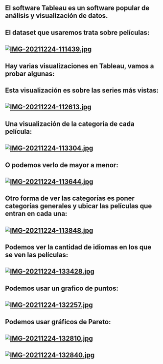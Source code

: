 ## El software Tableau es un software popular de análisis y visualización de datos.
## El dataset que usaremos trata sobre películas:
## [![IMG-20211224-111439.jpg](https://i.postimg.cc/6qG1879P/IMG-20211224-111439.jpg)](https://postimg.cc/9wCBSQwP)

## Hay varias visualizaciones en Tableau, vamos a probar algunas:
## Esta visualización es sobre las series más vistas:
## [![IMG-20211224-112613.jpg](https://i.postimg.cc/CKs46G1Y/IMG-20211224-112613.jpg)](https://postimg.cc/B8tDj1Hw)

## Una visualización de la categoría de cada película:
## [![IMG-20211224-113304.jpg](https://i.postimg.cc/dtmVHFZb/IMG-20211224-113304.jpg)](https://postimg.cc/XpqWqT8L)

## O podemos verlo de mayor a menor:
## [![IMG-20211224-113644.jpg](https://i.postimg.cc/L53PtbdL/IMG-20211224-113644.jpg)](https://postimg.cc/CnddYJxx)

## Otro forma de ver las categorías es poner categorías generales y ubicar las películas que entran en cada una:
## [![IMG-20211224-113848.jpg](https://i.postimg.cc/kGJGmMZR/IMG-20211224-113848.jpg)](https://postimg.cc/tZcpdb99)

## Podemos ver la cantidad de idiomas en los que se ven las películas: 
## [![IMG-20211224-133428.jpg](https://i.postimg.cc/kGjG91xK/IMG-20211224-133428.jpg)](https://postimg.cc/30vYFZfx)

## Podemos usar un grafico de puntos:
## [![IMG-20211224-132257.jpg](https://i.postimg.cc/7L47YRFT/IMG-20211224-132257.jpg)](https://postimg.cc/YvXjddqp)

## Podemos usar gráficos de Pareto:
## [![IMG-20211224-132810.jpg](https://i.postimg.cc/rmcvjqvF/IMG-20211224-132810.jpg)](https://postimg.cc/NyJJfvsW)
## [![IMG-20211224-132840.jpg](https://i.postimg.cc/TPyrsmvt/IMG-20211224-132840.jpg)](https://postimg.cc/mcszzPD9)

